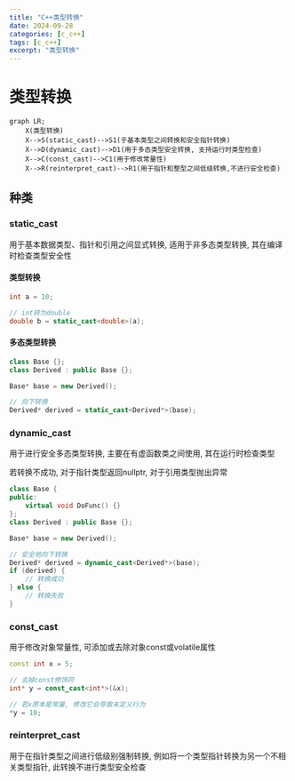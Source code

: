 ```yaml
---
title: "C++类型转换"
date: 2024-09-28
categories: [c_c++]
tags: [c_c++]
excerpt: "类型转换"
---
```


# 类型转换

```mermaid
graph LR;
    X(类型转换)
    X-->S(static_cast)-->S1(于基本类型之间转换和安全指针转换)
    X-->D(dynamic_cast)-->D1(用于多态类型安全转换, 支持运行时类型检查)
    X-->C(const_cast)-->C1(用于修改常量性)
    X-->R(reinterpret_cast)-->R1(用于指针和整型之间低级转换,不进行安全检查)
```

## 种类

### static_cast

用于基本数据类型、指针和引用之间显式转换, 适用于非多态类型转换, 其在编译时检查类型安全性

#### 类型转换

```c++
int a = 10;

// int转为double
double b = static_cast<double>(a); 
```

#### 多态类型转换

```c++
class Base {};
class Derived : public Base {};

Base* base = new Derived();

// 向下转换
Derived* derived = static_cast<Derived*>(base); 
```

### dynamic_cast

用于进行安全多态类型转换, 主要在有虚函数类之间使用, 其在运行时检查类型

若转换不成功, 对于指针类型返回nullptr, 对于引用类型抛出异常

```c++
class Base {
public:
    virtual void DoFunc() {}
};
class Derived : public Base {};

Base* base = new Derived();

// 安全地向下转换
Derived* derived = dynamic_cast<Derived*>(base); 
if (derived) {
    // 转换成功
} else {
    // 转换失败
}
```

### const_cast

用于修改对象常量性, 可添加或去除对象const或volatile属性

```c++
const int x = 5;

// 去掉const修饰符
int* y = const_cast<int*>(&x); 

// 若x原本是常量, 修改它会导致未定义行为
*y = 10; 
```

### reinterpret_cast

用于在指针类型之间进行低级别强制转换, 例如将一个类型指针转换为另一个不相关类型指针, 此转换不进行类型安全检查